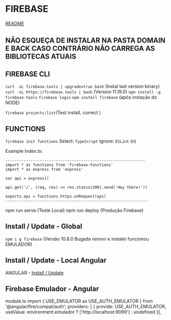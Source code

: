 # FIREBASE
###### [README](./../README.md)
## NÃO ESQUEÇA DE INSTALAR NA PASTA DOMAIN E BACK CASO CONTRÁRIO NÃO CARREGA AS BIBLIOTECAS ATUAIS 
## FIREBASE CLI
`curl -sL firebase.tools | upgrade=true bash` (Instal last version binary)
`curl -sL https://firebase.tools | bash` (Version 11.19.0)
`npm install -g firebase-tools` 
`firebase login`
`npm install firebase` (após instação do NODE)

`firebase projects:list`(Test instalL correct )

## FUNCTIONS
`firebase init functions`
Select: `TypeScript`
Ignore: `ESLint` (n)

Example Index.ts:
```
-------------------------------------------------------------
import * as functions from 'firebase-functions'
import * as express from 'express'

var api = express()

api.get('/', (req, res) => res.status(200).send('Hey there!'))

exports.api = functions.https.onRequest(api)
--------------------------------------------------------------
```
npm run serve (Teste Local)
npm run deploy (Produção Firebase)

## Install / Update - Global
`npm i g firebase` (Versão 10.8.0 Bugada removi e instalei funcionou EMULADOR)



## Install / Update - Local Angular
ANGULAR - [Install / Update](../../front-app/.readme/angular.md) 

## Firebase Emulador - Angular
module.ts
import { USE_EMULATOR as USE_AUTH_EMULATOR } from '@angular/fire/compat/auth';
providers: [ { provide: USE_AUTH_EMULATOR, useValue: environment.emulador ? ['http://localhost:9099'] : undefined }],

